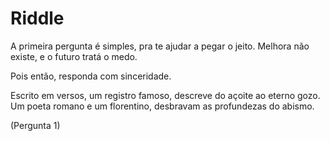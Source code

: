 # Riddle
A primeira pergunta é simples,
pra te ajudar a pegar o jeito.
Melhora não existe,
e o futuro tratá o medo.

Pois então, responda com sinceridade.

Escrito em versos, um registro famoso,
descreve do açoite ao eterno gozo.
Um poeta romano e um florentino,
desbravam as profundezas do abismo.

(Pergunta 1)

